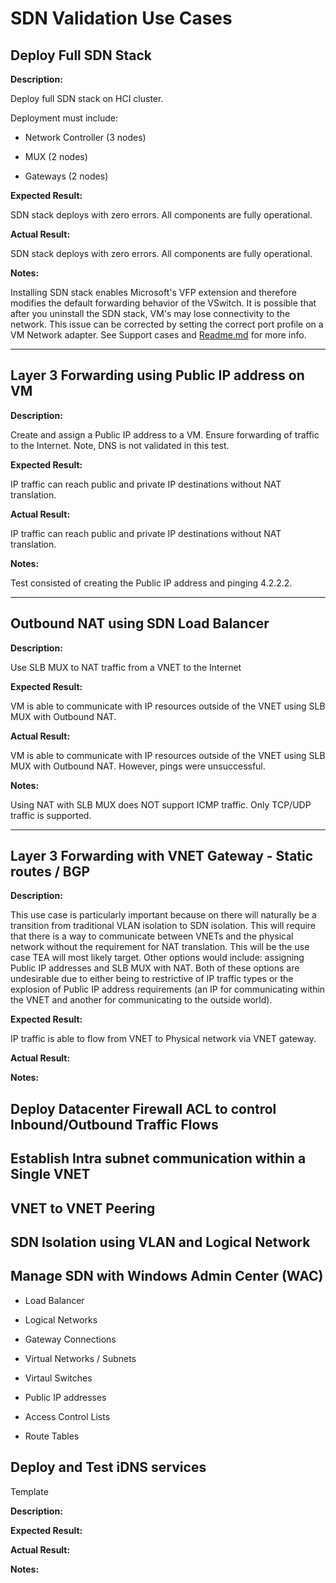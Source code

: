 # SDN Validation Use Cases

## **Deploy Full SDN Stack**

**Description:**

Deploy full SDN stack on HCI cluster.

Deployment must include:

* Network Controller  (3 nodes)

* MUX (2 nodes)

* Gateways (2 nodes)


**Expected Result:**

SDN stack deploys with zero errors. All components are fully operational.

**Actual Result:**

SDN stack deploys with zero errors. All components are fully operational.

**Notes:**

Installing SDN stack enables Microsoft's VFP extension and therefore modifies
the default forwarding behavior of the VSwitch. It is possible that after
you uninstall the SDN stack, VM's may lose connectivity to the network.
This issue can be corrected by setting the correct port profile on a 
VM Network adapter. See Support cases and [Readme.md](./Readme.md)
for more info.   

---

## **Layer 3 Forwarding using Public IP address on VM**

**Description:**

Create and assign a Public IP address to a VM. Ensure forwarding of traffic to 
the Internet. Note, DNS is not validated in this test.

**Expected Result:**

IP traffic can reach public and private IP destinations without NAT translation.

**Actual Result:**

IP traffic can reach public and private IP destinations without NAT translation.

**Notes:**

Test consisted of creating the Public IP address and pinging 4.2.2.2.

---

## **Outbound NAT using SDN Load Balancer**

**Description:**

Use SLB MUX to NAT traffic from a VNET to the Internet

**Expected Result:**

VM is able to communicate with IP resources outside of the VNET using SLB MUX
with Outbound NAT.

**Actual Result:**

VM is able to communicate with IP resources outside of the VNET using SLB MUX
with Outbound NAT. However, pings were unsuccessful.

**Notes:**

Using NAT with SLB MUX does NOT support ICMP traffic. Only TCP/UDP traffic is
supported.

---

## **Layer 3 Forwarding with VNET Gateway - Static routes / BGP**

**Description:**

This use case is particularly important because on there will naturally be a
transition from traditional VLAN isolation to SDN isolation. This will require
that there is a way to communicate between VNETs and the physical network
without the requirement for NAT translation. This will be the use case TEA
will most likely target. Other options would include: assigning Public IP
addresses and SLB MUX with NAT. Both of these options are undesirable due to
either being to restrictive of IP traffic types or the explosion of Public IP
address requirements (an IP for communicating within the VNET and another
for communicating to the outside world).

**Expected Result:**

IP traffic is able to flow from VNET to Physical network via VNET gateway.



**Actual Result:**

**Notes:**



## **Deploy Datacenter Firewall ACL to control Inbound/Outbound Traffic Flows**

## **Establish Intra subnet communication within a Single VNET**

## **VNET to VNET Peering**

## **SDN Isolation using VLAN and Logical Network**

## **Manage SDN with Windows Admin Center (WAC)**

* Load Balancer

* Logical Networks

* Gateway Connections

* Virtual Networks / Subnets

* Virtaul Switches

* Public IP addresses

* Access Control Lists

* Route Tables

## **Deploy and Test iDNS services**


Template

**Description:**

**Expected Result:**

**Actual Result:**

**Notes:**

   